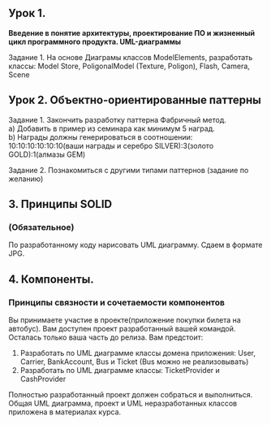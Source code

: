## Урок 1.
 **Введение в понятие архитектуры, проектирование ПО и жизненный цикл программного продукта. UML-диаграммы**
 
Задание 1. На основе Диаграмы классов ModelElements, разработать классы: Model Store, PoligonalModel (Texture, Poligon), Flash, Camera, Scene

## Урок 2. Объектно-ориентированные паттерны
Задание 1. Закончить разработку паттерна Фабричный метод.\
a) Добавить в пример из семинара как минимум 5 наград.\
b) Награды должны генерироваться в соотношении: 10:10:10:10:10:10(ваши награды и серебро SILVER):3(золото GOLD):1(алмазы GEM)

Задание 2. Познакомиться с другими типами паттернов (задание по желанию)

## 3. Принципы SOLID
### (Обязательное)
 По разработанному коду нарисовать UML диаграмму. Сдаем в формате JPG. 

 ## 4. Компоненты.
 ### Принципы связности и сочетаемости компонентов
Вы принимаете участие в проекте(приложение покупки билета на автобус). Вам доступен проект разработанный вашей командой. Осталась только ваша часть до релиза. Вам предстоит:
1) Разработать по UML диаграмме классы домена приложения: User, Carrier, BankAccount, Bus и Ticket (Bus можно не реализовывать)
2) Разработать по UML диаграмме классы: TicketProvider и CashProvider

Полностью разработанный проект должен собраться и выполниться. Общая UML диаграмма, проект и UML неразработанных классов приложена в материалах курса.
